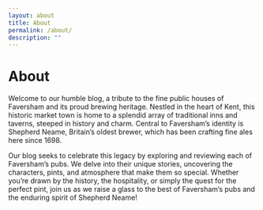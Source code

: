 ```yaml
---
layout: about
title: About
permalink: /about/
description: ""
---
```


# About

Welcome to our humble blog, a tribute to the fine public houses of Faversham and its proud brewing heritage. Nestled in the heart of Kent, this historic market town is home to a splendid array of traditional inns and taverns, steeped in history and charm. Central to Faversham’s identity is Shepherd Neame, Britain’s oldest brewer, which has been crafting fine ales here since 1698.

Our blog seeks to celebrate this legacy by exploring and reviewing each of Faversham’s pubs. We delve into their unique stories, uncovering the characters, pints, and atmosphere that make them so special. Whether you’re drawn by the history, the hospitality, or simply the quest for the perfect pint, join us as we raise a glass to the best of Faversham’s pubs and the enduring spirit of Shepherd Neame!
